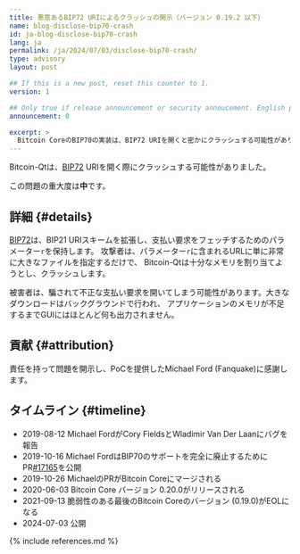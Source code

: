 ```yaml
---
title: 悪意あるBIP72 URIによるクラッシュの開示（バージョン 0.19.2 以下）
name: blog-disclose-bip70-crash
id: ja-blog-disclose-bip70-crash
lang: ja
permalink: /ja/2024/07/03/disclose-bip70-crash/
type: advisory
layout: post

## If this is a new post, reset this counter to 1.
version: 1

## Only true if release announcement or security annoucement. English posts only
announcement: 0

excerpt: >
  Bitcoin CoreのBIP70の実装は、BIP72 URIを開くと密かにクラッシュする可能性があります。
---
```


Bitcoin-Qtは、[BIP72](https://github.com/bitcoin/bips/blob/master/bip-0072.mediawiki) URIを開く際にクラッシュする可能性がありました。

この問題の重大度は**中**です。

## 詳細 {#details}

[BIP72](https://github.com/bitcoin/bips/blob/master/bip-0072.mediawiki)は、BIP21 URIスキームを拡張し、支払い要求をフェッチするためのパラメーター`r`を保持します。
攻撃者は、パラメーター`r`に含まれるURLに単に非常に大きなファイルを指定するだけで、
Bitcoin-Qtは十分なメモリを割り当てようとし、クラッシュします。

被害者は、騙されて不正な支払い要求を開いてしまう可能性があります。大きなダウンロードはバックグラウンドで行われ、
アプリケーションのメモリが不足するまでGUIにはほとんど何も出力されません。

## 貢献 {#attribution}

責任を持って問題を開示し、PoCを提供したMichael Ford (Fanquake)に感謝します。

## タイムライン {#timeline}

- 2019-08-12 Michael FordがCory FieldsとWladimir Van Der Laanにバグを報告
- 2019-10-16 Michael FordはBIP70のサポートを完全に廃止するためにPR[#17165](https://github.com/bitcoin/bitcoin/pull/17165)を公開
- 2019-10-26 MichaelのPRがBitcoin Coreにマージされる
- 2020-06-03 Bitcoin Core バージョン 0.20.0がリリースされる
- 2021-09-13 脆弱性のある最後のBitcoin Coreのバージョン (0.19.0)がEOLになる
- 2024-07-03 公開

{% include references.md %}
